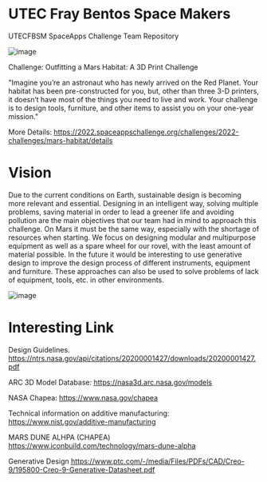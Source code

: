 # UTEC Fray Bentos Space Makers
UTECFBSM SpaceApps Challenge Team Repository

![image](https://user-images.githubusercontent.com/76433448/193482951-aa052e30-bbbf-4d8f-998c-f108bce4bcec.png)

Challenge: Outfitting a Mars Habitat: A 3D Print Challenge

"Imagine you’re an astronaut who has newly arrived on the Red Planet. Your habitat has been pre-constructed for you, but, other than three 3-D printers, it doesn’t have most of the things you need to live and work. Your challenge is to design tools, furniture, and other items to assist you on your one-year mission."

More Details: https://2022.spaceappschallenge.org/challenges/2022-challenges/mars-habitat/details

# Vision
Due to the current conditions on Earth, sustainable design is becoming more relevant and essential. Designing in an intelligent way, solving multiple problems, saving material in order to lead a greener life and avoiding pollution are the main objectives that our team had in mind to approach this challenge. On Mars it must be the same way, especially with the shortage of resources when starting. We focus on designing modular and multipurpose equipment as well as a spare wheel for our rovel,  with the least amount of material possible. In the future it would be interesting to use generative design to improve the design process of different instruments, equipment and furniture. These approaches can also be used to solve problems of lack of equipment, tools, etc. in other environments.

![image](https://user-images.githubusercontent.com/76433448/193469939-d39d1be9-532c-47a3-89d0-19645d29d3f1.png)

# Interesting Link

Design Guidelines.
https://ntrs.nasa.gov/api/citations/20200001427/downloads/20200001427.pdf

ARC 3D Model Database:
https://nasa3d.arc.nasa.gov/models

NASA Chapea:
https://www.nasa.gov/chapea

Technical information on additive manufacturing:
https://www.nist.gov/additive-manufacturing

MARS DUNE ALHPA (CHAPEA)
https://www.iconbuild.com/technology/mars-dune-alpha

Generative Design
https://www.ptc.com/-/media/Files/PDFs/CAD/Creo-9/195800-Creo-9-Generative-Datasheet.pdf
